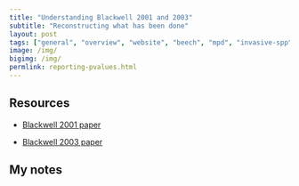 ```yaml
---
title: "Understanding Blackwell 2001 and 2003"
subtitle: "Reconstructing what has been done"
layout: post
tags: ["general", "overview", "website", "beech", "mpd", "invasive-spp"]
image: /img/
bigimg: /img/
permlink: reporting-pvalues.html
---
```



## Resources

- [Blackwell 2001 paper]()

- [Blackwell 2003 paper]()

## My notes